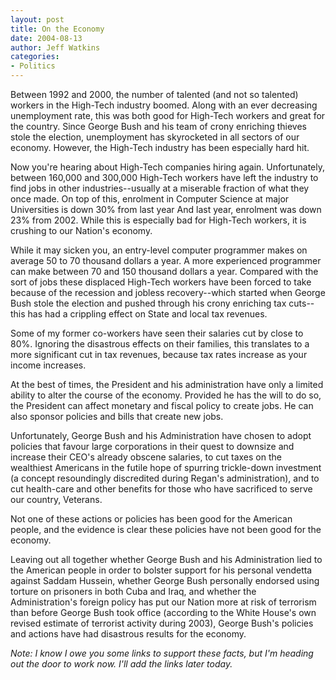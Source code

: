 ```yaml
---
layout: post
title: On the Economy
date: 2004-08-13
author: Jeff Watkins
categories:
- Politics
---
```


Between 1992 and 2000, the number of talented (and not so talented) workers in the High-Tech industry boomed. Along with an ever decreasing unemployment rate, this was both good for High-Tech workers and great for the country. Since George Bush and his team of crony enriching thieves stole the election, unemployment has skyrocketed in all sectors of our economy. However, the High-Tech industry has been especially hard hit.

Now you're hearing about High-Tech companies hiring again. Unfortunately, between 160,000 and 300,000 High-Tech workers have left the industry to find jobs in other industries--usually at a miserable fraction of what they once made. On top of this, enrolment in Computer Science at major Universities is down 30% from last year And last year, enrolment was down 23% from 2002. While this is especially bad for High-Tech workers, it is crushing to our Nation's economy.

While it may sicken you, an entry-level computer programmer makes on average 50 to 70 thousand dollars a year. A more experienced programmer can make between 70 and 150 thousand dollars a year. Compared with the sort of jobs these displaced High-Tech workers have been forced to take because of the recession and jobless recovery--which started when George Bush stole the election and pushed through his crony enriching tax cuts--this has had a crippling effect on State and local tax revenues.

Some of my former co-workers have seen their salaries cut by close to 80%. Ignoring the disastrous effects on their families, this translates to a more significant cut in tax revenues, because tax rates increase as your income increases.

At the best of times, the President and his administration have only a limited ability to alter the course of the economy. Provided he has the will to do so, the President can affect monetary and fiscal policy to create jobs. He can also sponsor policies and bills that create new jobs.

Unfortunately, George Bush and his Administration have chosen to adopt policies that favour large corporations in their quest to downsize and increase their CEO's already obscene salaries, to cut taxes on the wealthiest Americans in the futile hope of spurring trickle-down investment (a concept resoundingly discredited during Regan's administration), and to cut health-care and other benefits for those who have sacrificed to serve our country, Veterans.

Not one of these actions or policies has been good for the American people, and the evidence is clear these policies have not been good for the economy.

Leaving out all together whether George Bush and his Administration lied to the American people in order to bolster support for his personal vendetta against Saddam Hussein, whether George Bush personally endorsed using torture on prisoners in both Cuba and Iraq, and whether the Administration's foreign policy has put our Nation more at risk of terrorism than before George Bush took office (according to the White House's own revised estimate of terrorist activity during 2003), George Bush's policies and actions have had disastrous results for the economy.

_Note: I know I owe you some links to support these facts, but I'm heading out the door to work now. I'll add the links later today._
